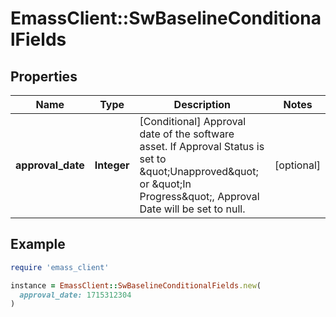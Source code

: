 # EmassClient::SwBaselineConditionalFields

## Properties

| Name | Type | Description | Notes |
| ---- | ---- | ----------- | ----- |
| **approval_date** | **Integer** | [Conditional] Approval date of the software asset. If Approval Status is set to \&quot;Unapproved\&quot; or \&quot;In Progress\&quot;, Approval Date will be set to null. | [optional] |

## Example

```ruby
require 'emass_client'

instance = EmassClient::SwBaselineConditionalFields.new(
  approval_date: 1715312304
)
```

